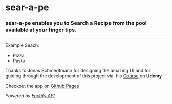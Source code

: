 # sear-a-pe
### sear-a-pe enables you to Search a Recipe from the pool available at your finger tips.
--------------------------

Example Seach:  
* Pizza
* Pasta

Thanks to Jonas Schmedtmann for designing the amazing UI and for guiding through the development of this project via. his 
[Course](https://www.udemy.com/course/the-complete-javascript-course/) on **Udemy**

Checkout the app on [Github Pages](https://rinkumonani.github.io/sear-a-pe/dist/index.html)

*Powered by [Forkify API](https://forkify-api.herokuapp.com/)*
